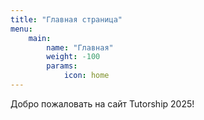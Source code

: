 ```yaml
---
title: "Главная страница"
menu:
    main:
        name: "Главная"
        weight: -100
        params:
            icon: home
---
```


Добро пожаловать на сайт Tutorship 2025!
